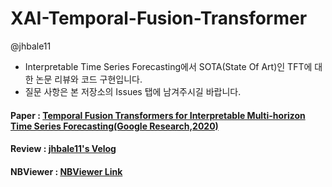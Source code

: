 # XAI-Temporal-Fusion-Transformer
@jhbale11
- Interpretable Time Series Forecasting에서 SOTA(State Of Art)인 TFT에 대한 논문 리뷰와 코드 구현입니다.
- 질문 사항은 본 저장소의 Issues 탭에 남겨주시길 바랍니다.

#### Paper : [Temporal Fusion Transformers for Interpretable Multi-horizon Time Series Forecasting(Google Research,2020)](https://arxiv.org/pdf/1912.09363.pdf)

#### Review : [jhbale11's Velog](https://velog.io/@jhbale11/Temporal-Fusion-Transformer2020%EB%85%BC%EB%AC%B8-%EB%A6%AC%EB%B7%B0)

#### NBViewer : [NBViewer Link](https://nbviewer.org/github/jhbale11/XAI-Temporal-Fusion-Transformer/blob/main/Temporal%20Fusion%20Transformer%20Inplementation.ipynb)
